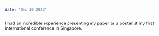 ```yaml
---
date: 'Dec 10 2023'
---
```

I had an incredible experience presenting my paper as a poster at my first international conference in Singapore.
